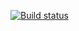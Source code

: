 [![Build status](https://ci.appveyor.com/api/projects/status/8d4t88to0cv8oaio/branch/main?svg=true)](https://ci.appveyor.com/project/Kochnev1/homeworkapici/branch/main)